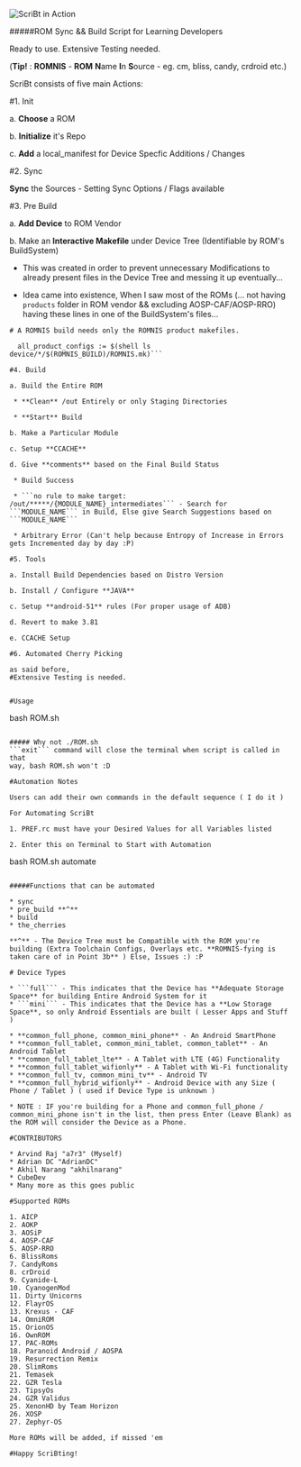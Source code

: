 
![ScriBt in Action](http://i.imgur.com/5p97f9i.png?2)

#####ROM Sync && Build Script for Learning Developers

Ready to use. Extensive Testing needed.

(**Tip!** : **ROMNIS** - **ROM** **N**ame **I**n **S**ource - eg. cm, bliss, candy, crdroid etc.)

ScriBt consists of five main Actions:

#1. Init

a. **Choose** a ROM

b. **Initialize** it's Repo

c. **Add** a local_manifest for Device Specfic Additions / Changes

#2. Sync

**Sync** the Sources - Setting Sync Options / Flags available

#3. Pre Build

a. **Add Device** to ROM Vendor

b. Make an **Interactive Makefile** under Device Tree (Identifiable by ROM's BuildSystem)

  * This was created in order to prevent unnecessary Modifications to already present files in the Device Tree and messing it up eventually...

  * Idea came into existence, When I saw most of the ROMs (... not having ```products``` folder in ROM vendor && excluding AOSP-CAF/AOSP-RRO) having these lines in one of the BuildSystem's files...

  ```# A ROMNIS build needs only the ROMNIS product makefiles.```

  ```ifneq ($(ROMNIS_BUILD),)
    all_product_configs := $(shell ls device/*/$(ROMNIS_BUILD)/ROMNIS.mk)```

#4. Build

a. Build the Entire ROM

   * **Clean** /out Entirely or only Staging Directories

   * **Start** Build

b. Make a Particular Module

c. Setup **CCACHE**

d. Give **comments** based on the Final Build Status

   * Build Success

   * ```no rule to make target: /out/*****/{MODULE_NAME}_intermediates``` - Search for ```MODULE_NAME``` in Build, Else give Search Suggestions based on ```MODULE_NAME```

   * Arbitrary Error (Can't help because Entropy of Increase in Errors gets Incremented day by day :P)

#5. Tools

a. Install Build Dependencies based on Distro Version

b. Install / Configure **JAVA**

c. Setup **android-51** rules (For proper usage of ADB)

d. Revert to make 3.81

e. CCACHE Setup

#6. Automated Cherry Picking

as said before,
#Extensive Testing is needed.


#Usage
```
bash ROM.sh
```

##### Why not ./ROM.sh
```exit``` command will close the terminal when script is called in that
way, bash ROM.sh won't :D

#Automation Notes

Users can add their own commands in the default sequence ( I do it )

For Automating ScriBt

1. PREF.rc must have your Desired Values for all Variables listed

2. Enter this on Terminal to Start with Automation

```
bash ROM.sh automate
```

#####Functions that can be automated

* sync
* pre_build **^**
* build
* the_cherries

**^** - The Device Tree must be Compatible with the ROM you're building (Extra Toolchain Configs, Overlays etc. **ROMNIS-fying is taken care of in Point 3b** ) Else, Issues :) :P

# Device Types

* ```full``` - This indicates that the Device has **Adequate Storage Space** for building Entire Android System for it
* ```mini``` - This indicates that the Device has a **Low Storage Space**, so only Android Essentials are built ( Lesser Apps and Stuff )

* **common_full_phone, common_mini_phone** - An Android SmartPhone
* **common_full_tablet, common_mini_tablet, common_tablet** - An Android Tablet
* **common_full_tablet_lte** - A Tablet with LTE (4G) Functionality
* **common_full_tablet_wifionly** - A Tablet with Wi-Fi functionality
* **common_full_tv, common_mini_tv** - Android TV
* **common_full_hybrid_wifionly** - Android Device with any Size ( Phone / Tablet ) ( used if Device Type is unknown )

* NOTE : IF you're building for a Phone and common_full_phone / common_mini_phone isn't in the list, then press Enter (Leave Blank) as the ROM will consider the Device as a Phone.

#CONTRIBUTORS

* Arvind Raj "a7r3" (Myself)
* Adrian DC "AdrianDC"
* Akhil Narang "akhilnarang"
* CubeDev
* Many more as this goes public

#Supported ROMs

1. AICP
2. AOKP
3. AOSiP
4. AOSP-CAF
5. AOSP-RRO
6. BlissRoms
7. CandyRoms
8. crDroid
9. Cyanide-L
10. CyanogenMod
11. Dirty Unicorns
12. FlayrOS
13. Krexus - CAF
14. OmniROM
15. OrionOS
16. OwnROM
17. PAC-ROMs
18. Paranoid Android / AOSPA
19. Resurrection Remix
20. SlimRoms
21. Temasek
22. GZR Tesla
23. TipsyOs
24. GZR Validus
25. XenonHD by Team Horizon
26. XOSP
27. Zephyr-OS

More ROMs will be added, if missed 'em

#Happy ScriBting!
